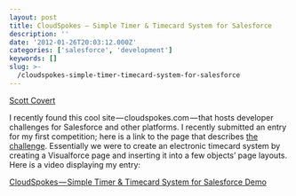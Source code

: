 ```yaml
---
layout: post
title: CloudSpokes — Simple Timer & Timecard System for Salesforce
description: ''
date: '2012-01-26T20:03:12.000Z'
categories: ['salesforce', 'development']
keywords: []
slug: >-
  /cloudspokes-simple-timer-timecard-system-for-salesforce
---
```


[Scott
Covert](https://www.tython.co/)

I recently found this cool site — cloudspokes.com — that hosts developer challenges for Salesforce and other platforms. I recently submitted an entry for my first competition; here is a link to the page that describes [the challenge](http://www.cloudspokes.com/challenges/1358 "CloudSpokes Challenge"). Essentially we were to create an electronic timecard system by creating a Visualforce page and inserting it into a few objects’ page layouts. Here is a video displaying my entry:

[CloudSpokes — Simple Timer & Timecard System for Salesforce Demo](http://screencast.com/t/S6nsn3yBEdU0 "CloudSpokes - Simple Timer & Timecard System for Salesforce")